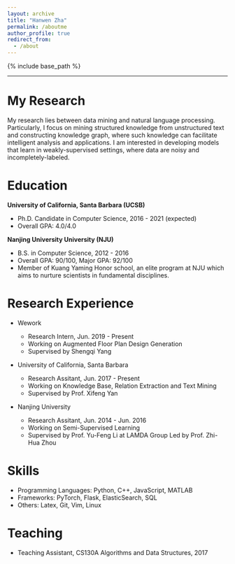 ```yaml
---
layout: archive
title: "Hanwen Zha" 
permalink: /aboutme
author_profile: true
redirect_from:
  - /about
---
```


{% include base_path %}

---

My Research
======
My research lies between data mining and natural language processing. Particularly, I focus on mining structured knowledge from unstructured text and constructing knowledge graph, where such knowledge can facilitate intelligent analysis and applications. I am interested in developing models that learn in weakly-supervised settings, where data are noisy and incompletely-labeled.


Education
======
**University of California, Santa Barbara (UCSB)**

* Ph.D. Candidate in Computer Science, 2016 - 2021 (expected)
* Overall GPA: 4.0/4.0


**Nanjing University University (NJU)**

* B.S. in Computer Science, 2012 - 2016
* Overall GPA: 90/100, Major GPA: 92/100
* Member of Kuang Yaming Honor school, an elite program at NJU which aims to nurture scientists in fundamental disciplines.

Research Experience
======
* Wework
  * Research Intern, Jun. 2019 - Present
  * Working on Augmented Floor Plan Design Generation
  * Supervised by Shengqi Yang

* University of California, Santa Barbara
  * Research Assitant, Jun. 2017 - Present
  * Working on Knowledge Base, Relation Extraction and Text Mining
  * Supervised by Prof. Xifeng Yan

* Nanjing University
  * Research Assitant, Jun. 2014 - Jun. 2016
  * Working on Semi-Supervised Learning
  * Supervised by Prof. Yu-Feng Li at LAMDA Group Led by Prof. Zhi-Hua Zhou

  
Skills
======
  * Programming Languages: Python, C++, JavaScript, MATLAB
  * Frameworks: PyTorch, Flask, ElasticSearch, SQL
  * Others: Latex, Git, Vim, Linux

Teaching
======
  * Teaching Assistant, CS130A Algorithms and Data Structures, 2017


<!-- Teaching
======
  <ul>{% for post in site.teaching %}
    {% include archive-single-cv.html %}
  {% endfor %}</ul>
   -->

<!-- Publications
======
  <ul>{% for post in site.publications %}
    {% include archive-single-cv.html %}
  {% endfor %}</ul> -->
  
<!-- Talks
======
  <ul>{% for post in site.talks %}
    {% include archive-single-talk-cv.html %}
  {% endfor %}</ul> -->
  

<!-- Service and leadership
======
* Currently signed in to 43 different slack teams -->
